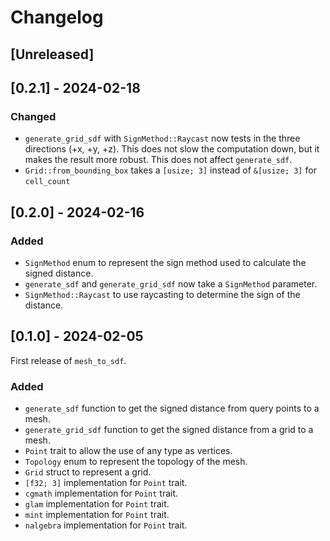 # Changelog

## [Unreleased]

## [0.2.1] - 2024-02-18

### Changed

- `generate_grid_sdf` with `SignMethod::Raycast` now tests in the three directions (+x, +y, +z). This does not slow the computation down, but it makes the result more robust. This does not affect `generate_sdf`. 
- `Grid::from_bounding_box` takes a `[usize; 3]` instead of `&[usize; 3]` for `cell_count`


## [0.2.0] - 2024-02-16

### Added

- `SignMethod` enum to represent the sign method used to calculate the signed distance.
- `generate_sdf` and `generate_grid_sdf` now take a `SignMethod` parameter.
- `SignMethod::Raycast` to use raycasting to determine the sign of the distance.

## [0.1.0] - 2024-02-05

First release of `mesh_to_sdf`.

### Added

- `generate_sdf` function to get the signed distance from query points to a mesh.
- `generate_grid_sdf` function to get the signed distance from a grid to a mesh.
- `Point` trait to allow the use of any type as vertices.
- `Topology` enum to represent the topology of the mesh.
- `Grid` struct to represent a grid.
- `[f32; 3]` implementation for `Point` trait.
- `cgmath` implementation for `Point` trait.
- `glam` implementation for `Point` trait.
- `mint` implementation for `Point` trait.
- `nalgebra` implementation for `Point` trait.
